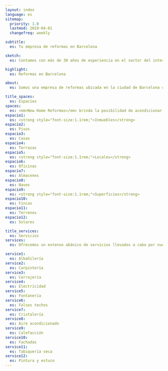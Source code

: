 ```yaml
---
layout: index
language: es
sitemap:
  priority: 1.0
  lastmod: 2019-04-01
  changefreq: weekly

subtitle:
  es: Tu empresa de reformas en Barcelona

sketch:
  es: Contamos con más de 30 años de experiencia en el sector del interiorismo y las instalaciones

highlight:
  es: Reformas en Barcelona

about:
  es: Somos una empresa de reformas ubicada en la ciudad de Barcelona con más de 30 años de experiencia en el sector de la construcción. A lo largo de este tiempo <strong>hemos renovado todo tipo de espacios en el área metropolitana de Barcelona</strong>, desde pequeñas reparaciones hasta la completa remodelación de grandes superficies.<br><br>La evolución de la construcción ha marcado un antes y un después en nuestra forma de trabajar. Valores cómo cumplir los plazos de ejecución de la obra, un control de calidad efectivo y la tranquilidad que transmite estar en manos de profesionales cualificados definen nuestra marca.

title_spaces:
  es: Espacios
spaces:
  es: <em>New Home Reformas</em> brinda la posibilidad de acondicionar espacios de todo tipo dependiendo de sus necesidades.
espacio1:
  es: <strong style="font-size:1.1rem;">Inmuebles</strong>
espacio2:
  es: Pisos
espacio3:
  es: Casas
espacio4:
  es: Terrazas
espacio5:
  es: <strong style="font-size:1.1rem;">Locales</strong>
espacio6:
  es: Oficinas
espacio7:
  es: Almacenes
espacio8:
  es: Naves
espacio9:
  es: <strong style="font-size:1.1rem;">Superficies</strong>
espacio10:
  es: Fincas
espacio11:
  es: Terrenos
espacio12:
  es: Solares

title_services:
  es: Servicios
services:
  es: Ofrecemos un extenso abánico de servicios llevados a cabo por nuestro equipo de técnicos profesionales

service1:
  es: Albañilería
service2:
  es: Carpintería
service3:
  es: Cerrajería
service4:
  es: Electricidad
service5:
  es: Fontanería
service6:
  es: Falsos techos
service7:
  es: Cristalería
service8:
  es: Aire acondicionado
service9:
  es: Calefacción
service10:
  es: Fachadas
service11:
  es: Tabiquería seca
service12:
  es: Pintura y estuco
---
```

